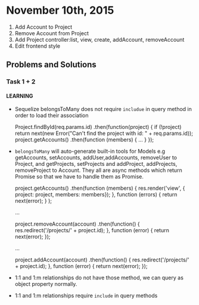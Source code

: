 # November 10th, 2015

1. Add Account to Project
1. Remove Account from Project
1. Add Project controller:list, view, create, addAccount, removeAccount
1. Edit frontend style

## Problems and Solutions
### Task 1 + 2
#### LEARNING
- Sequelize belongsToMany does not require `includue` in query method in order to load their association

    Project.findById(req.params.id)
    .then(function(project) {
        if (!project) return next(new Error("Can't find the project with id: " + req.params.id));
        project.getAccounts()
          .then(function (members) {
            ...
          }
        });

- `belongsToMany` will auto-generate built-in tools for Models 
e.g getAccounts, setAccounts, addUser,addAccounts, removeUser to Project, 
and getProjects, setProjects and addProject, addProjects, removeProject to Account.
They all are async methods which return Promise so that we have to handle them as Promise.

    project.getAccounts()
      .then(function (members) {
          res.render('view', {
            project: project,
            members: members}); 
        }, function (errors) {
          return next(error);
        }
      );

    ...

    project.removeAccount(account)
      .then(function() {
        res.redirect('/projects/' + project.id);
      }, function (error) {
        return next(error);
      });

    ...

    project.addAccount(account)
      .then(function() {
        res.redirect('/projects/' + project.id);
      }, function (error) {
        return next(error);
      });

- 1:1 and 1:m relationships do not have those method, we can query as object property normally.
- 1:1 and 1:m relationships require `include` in query methods
